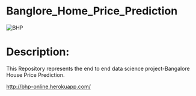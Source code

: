 # Banglore_Home_Price_Prediction
![BHP](https://user-images.githubusercontent.com/71257512/131646037-f9f319f4-d045-458b-82c9-65f85bc9582e.PNG)

# Description:
This Repository represents the end to end data science project-Bangalore House Price Prediction.






http://bhp-online.herokuapp.com/

